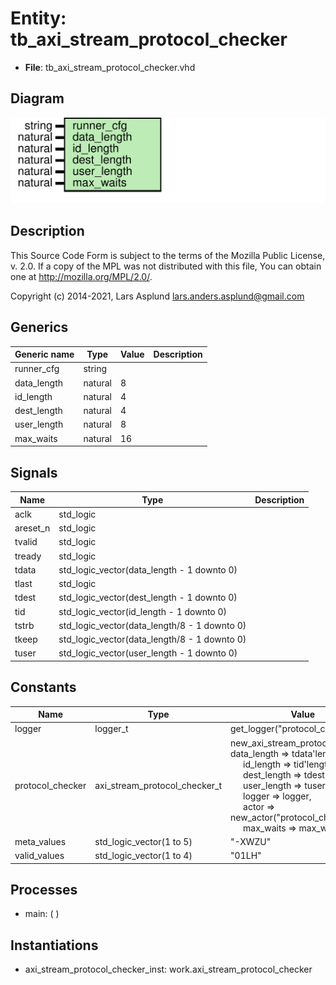 # Entity: tb_axi_stream_protocol_checker

- **File**: tb_axi_stream_protocol_checker.vhd
## Diagram

![Diagram](tb_axi_stream_protocol_checker.svg "Diagram")
## Description

 This Source Code Form is subject to the terms of the Mozilla Public
 License, v. 2.0. If a copy of the MPL was not distributed with this file,
 You can obtain one at http://mozilla.org/MPL/2.0/.

 Copyright (c) 2014-2021, Lars Asplund lars.anders.asplund@gmail.com
## Generics

| Generic name | Type    | Value | Description |
| ------------ | ------- | ----- | ----------- |
| runner_cfg   | string  |       |             |
| data_length  | natural | 8     |             |
| id_length    | natural | 4     |             |
| dest_length  | natural | 4     |             |
| user_length  | natural | 8     |             |
| max_waits    | natural | 16    |             |
## Signals

| Name     | Type                                         | Description |
| -------- | -------------------------------------------- | ----------- |
| aclk     | std_logic                                    |             |
| areset_n | std_logic                                    |             |
| tvalid   | std_logic                                    |             |
| tready   | std_logic                                    |             |
| tdata    | std_logic_vector(data_length - 1 downto 0)   |             |
| tlast    | std_logic                                    |             |
| tdest    | std_logic_vector(dest_length - 1 downto 0)   |             |
| tid      | std_logic_vector(id_length - 1 downto 0)     |             |
| tstrb    | std_logic_vector(data_length/8 - 1 downto 0) |             |
| tkeep    | std_logic_vector(data_length/8 - 1 downto 0) |             |
| tuser    | std_logic_vector(user_length - 1 downto 0)   |             |
## Constants

| Name             | Type                          | Value                                                                                                                                                                                                                                                                                                                                                                                                                                                                  | Description |
| ---------------- | ----------------------------- | ---------------------------------------------------------------------------------------------------------------------------------------------------------------------------------------------------------------------------------------------------------------------------------------------------------------------------------------------------------------------------------------------------------------------------------------------------------------------- | ----------- |
| logger           | logger_t                      |  get_logger("protocol_checker")                                                                                                                                                                                                                                                                                                                                                                                                                                        |             |
| protocol_checker | axi_stream_protocol_checker_t |  new_axi_stream_protocol_checker(     data_length => tdata'length,<br><span style="padding-left:20px"> id_length => tid'length,<br><span style="padding-left:20px"> dest_length => tdest'length,<br><span style="padding-left:20px"> user_length => tuser'length,<br><span style="padding-left:20px">     logger => logger,<br><span style="padding-left:20px"> actor => new_actor("protocol_checker"),<br><span style="padding-left:20px"> max_waits => max_waits   ) |             |
| meta_values      | std_logic_vector(1 to 5)      |  "-XWZU"                                                                                                                                                                                                                                                                                                                                                                                                                                                               |             |
| valid_values     | std_logic_vector(1 to 4)      |  "01LH"                                                                                                                                                                                                                                                                                                                                                                                                                                                                |             |
## Processes
- main: (  )
## Instantiations

- axi_stream_protocol_checker_inst: work.axi_stream_protocol_checker
